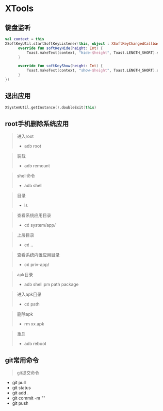 # XTools

## 键盘监听
```kotlin
val context = this
XSoftKeyUtil.startSoftKeyListener(this, object : XSoftKeyChangedCallback {
      override fun softKeyHide(height: Int) {
          Toast.makeText(context, "hide-$height", Toast.LENGTH_SHORT).show()
      }

      override fun softKeyShow(height: Int) {
          Toast.makeText(context, "show-$height", Toast.LENGTH_SHORT).show()
      }
})
```

## 退出应用
```kotlin
XSystemUtil.getInstance().doubleExit(this)
```

## root手机删除系统应用
> 进入root
> + adb root              

> 装载
> + adb remount

> shell命令
> + adb shell

> 目录
> + ls

> 查看系统应用目录
> + cd system/app/

> 上层目录
> + cd ..

> 查看系统内置应用目录
> + cd priv-app/

> apk目录
> + adb shell pm path package

> 进入apk目录
> + cd path

> 删除apk
> + rm xx.apk

> 重启
> + adb reboot

## git常用命令
> git提交命令
* git pull
* git status
* git add .
* git commit -m ""
* git push
